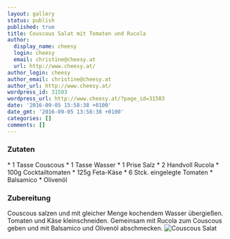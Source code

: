 ```yaml
---
layout: gallery
status: publish
published: true
title: Couscous Salat mit Tomaten und Rucola
author:
  display_name: cheesy
  login: cheesy
  email: christine@cheesy.at
  url: http://www.cheesy.at/
author_login: cheesy
author_email: christine@cheesy.at
author_url: http://www.cheesy.at/
wordpress_id: 31503
wordpress_url: http://www.cheesy.at/?page_id=31503
date: '2016-09-05 15:58:38 +0100'
date_gmt: '2016-09-05 13:58:38 +0100'
categories: []
comments: []
---
```

### Zutaten
\* 1 Tasse Couscous
\* 1 Tasse Wasser
\* 1 Prise Salz
\* 2 Handvoll Rucola
\* 100g Cocktailtomaten
\* 125g Feta-Käse
\* 6 Stck. eingelegte Tomaten
\* Balsamico
\* Olivenöl
### Zubereitung
Couscous salzen und mit gleicher Menge kochendem Wasser übergießen. Tomaten und Käse kleinschneiden. Gemeinsam mit Rucola zum Couscous geben und mit Balsamico und Olivenöl abschmecken.
![Couscous Salat](http://www.cheesy.at/wp-content/uploads/Couscous-Salat.jpg)
